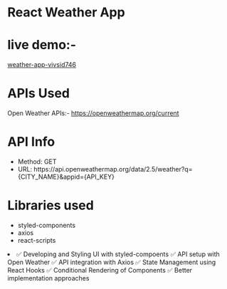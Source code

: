 # React Weather App 

# live demo:-
<a href="https://weather-app-vivsid746.netlify.app/">weather-app-vivsid746</a>

# APIs Used

Open Weather APIs:-
https://openweathermap.org/current


# API Info
<ul>
    <li>Method: GET</li>
    <li>URL: https://api.openweathermap.org/data/2.5/weather?q={CITY_NAME}&appid={API_KEY}</li>
</ul>


# Libraries used
<ul>
  <li>styled-components</li>
  <li>axios</li>
  <li>react-scripts</li>
</ul>
 
 <li>
✅ Developing and Styling UI with styled-compoents
✅ API setup with Open Weather
✅ API integration with Axios
✅ State Management using React Hooks
✅ Conditional Rendering of Components
✅ Better implementation approaches
    </li>
